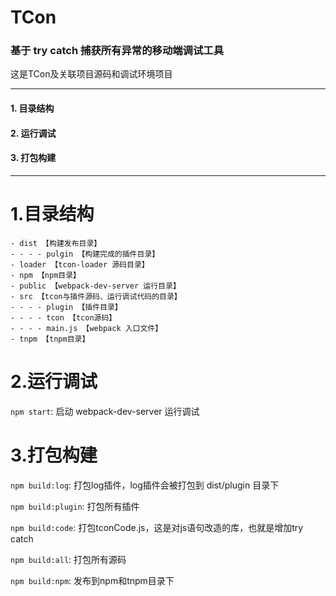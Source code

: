 # TCon
### 基于 try catch 捕获所有异常的移动端调试工具
这是TCon及关联项目源码和调试环境项目

----
#### 1. 目录结构
#### 2. 运行调试
#### 3. 打包构建
----
# 1.目录结构

```
- dist 【构建发布目录】
- - - - pulgin 【构建完成的插件目录】
- loader 【tcon-loader 源码目录】
- npm 【npm目录】
- public 【webpack-dev-server 运行目录】
- src 【tcon与插件源码、运行调试代码的目录】
- - - - plugin 【插件目录】
- - - - tcon 【tcon源码】
- - - - main.js 【webpack 入口文件】
- tnpm 【tnpm目录】
```

# 2.运行调试

```npm start```: 启动 webpack-dev-server 运行调试

# 3.打包构建

```npm build:log```: 打包log插件，log插件会被打包到 dist/plugin 目录下

```npm build:plugin```: 打包所有插件

```npm build:code```: 打包tconCode.js，这是对js语句改造的库，也就是增加try catch

```npm build:all```: 打包所有源码

```npm build:npm```: 发布到npm和tnpm目录下

